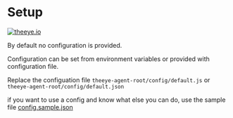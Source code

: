 # Setup

[![theeye.io](https://theeye.io/img/logo2.png)](https://theeye.io/en/index.html)

By default no configuration is provided.

Configuration can be set from environment variables or provided with configuration file.

Replace the configuation file `theeye-agent-root/config/default.js` or `theeye-agent-root/config/default.json`

if you want to use a config and know what else you can do, use the sample file [config.sample.json](examples/config.sample.js)

